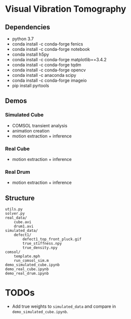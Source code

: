 # Visual Vibration Tomography
## Dependencies
* python 3.7
* conda install -c conda-forge fenics
* conda install -c conda-forge notebook
* conda install h5py
* conda install -c conda-forge matplotlib==3.4.2
* conda install -c conda-forge tqdm
* conda install -c conda-forge opencv
* conda install -c anaconda scipy
* conda install -c conda-forge imageio
* pip install pyrtools

## Demos
### Simulated Cube
* COMSOL transient analysis
* animation creation
* motion extraction + inference

### Real Cube
* motion extraction + inference

### Real Drum
* motion extraction + inference

## Structure
```
utils.py
solver.py
real_data/
    cube.avi
    drum1.avi
simulated_data/
    defect1/
        defect1_top_front_pluck.gif
        true_stiffness.npy
        true_density.npy
comsol/
    template.mph
    run_comsol_sim.m
demo_simulated_cube.ipynb
demo_real_cube.ipynb
demo_real_drum.ipynb
```

# TODOs
* Add true weights to `simulated_data` and compare in `demo_simulated_cube.ipynb`.